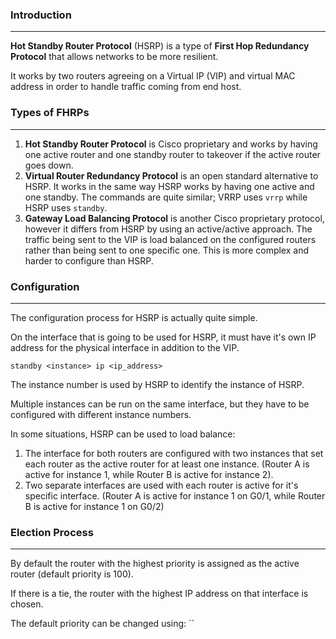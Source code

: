 ### Introduction
---
**Hot Standby Router Protocol** (HSRP) is a type of **First Hop Redundancy Protocol** that allows networks to be more resilient. 

It works by two routers agreeing on a Virtual IP (VIP) and virtual MAC address in order to handle traffic coming from end host. 

### Types of FHRPs
---
1. **Hot Standby Router Protocol** is Cisco proprietary and works by having one active router and one standby router to takeover if the active router goes down.
2. **Virtual Router Redundancy Protocol** is an open standard alternative to HSRP. It works in the same way HSRP works by having one active and one standby. The commands are quite similar; VRRP uses `vrrp` while HSRP uses `standby`.
3. **Gateway Load Balancing Protocol** is another Cisco proprietary protocol, however it differs from HSRP by using an active/active approach. The traffic being sent to the VIP is load balanced on the configured routers rather than being sent to one specific one. This is more complex and harder to configure than HSRP.

### Configuration
---
The configuration process for HSRP is actually quite simple. 

On the interface that is going to be used for HSRP, it must have it's own IP address for the physical interface in addition to the VIP. 

```
standby <instance> ip <ip_address>
```

The instance number is used by HSRP to identify the instance of HSRP. 

Multiple instances can be run on the same interface, but they have to be configured with different instance numbers.

In some situations, HSRP can be used to load balance:

1. The interface for both routers are configured with two instances that set each router as the active router for at least one instance. (Router A is active for instance 1, while Router B is active for instance 2).
2. Two separate interfaces are used with each router is active for it's specific interface. (Router A is active for instance 1 on G0/1, while Router B is active for instance 1 on G0/2)

### Election Process
---
By default the router with the highest priority is assigned as the active router (default priority is 100). 

If there is a tie, the router with the highest IP address on that interface is chosen. 

The default priority can be changed using:
``